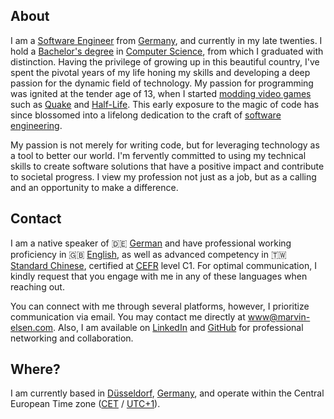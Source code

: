 <h2>About</h2>
<p>I am a <a href="https://en.wikipedia.org/wiki/Software_engineering">Software Engineer</a> from <a href="https://en.wikipedia.org/wiki/Germany">Germany</a>, and currently in my late twenties. I hold a <a href="https://en.wikipedia.org/wiki/Bachelor%27s_degree">Bachelor's degree</a> in <a href="https://en.wikipedia.org/wiki/Computer_science">Computer Science</a>, from which I graduated with distinction. Having the privilege of growing up in this beautiful country, I've spent the pivotal years of my life honing my skills and developing a deep passion for the dynamic field of technology. My passion for programming was ignited at the tender age of 13, when I started <a href="https://en.wikipedia.org/wiki/Video_game_modding">modding video games</a> such as <a href="https://en.wikipedia.org/wiki/Quake_(video_game)">Quake</a> and <a href="https://en.wikipedia.org/wiki/Half-Life_(video_game)">Half-Life</a>. This early exposure to the magic of code has since blossomed into a lifelong dedication to the craft of <a href="https://en.wikipedia.org/wiki/Software_engineering">software engineering</a>.</p>
<p>My passion is not merely for writing code, but for leveraging technology as a tool to better our world. I'm fervently committed to using my technical skills to create software solutions that have a positive impact and contribute to societal progress. I view my profession not just as a job, but as a calling and an opportunity to make a difference.</p>
<h2>Contact</h2>
<p>I am a native speaker of 🇩🇪 <a href="https://en.wikipedia.org/wiki/German_language">German</a> and have professional working proficiency in 🇬🇧 <a href="https://en.wikipedia.org/wiki/English_language">English</a>, as well as advanced competency in 🇹🇼 <a href="https://en.wikipedia.org/wiki/Standard_Chinese">Standard Chinese</a>, certified at <a href="https://en.wikipedia.org/wiki/Common_European_Framework_of_Reference_for_Languages"><abbr title="Common European Framework of Reference for Languages">CEFR</abbr></a> level C1. For optimal communication, I kindly request that you engage with me in any of these languages when reaching out.</p>
<p>You can connect with me through several platforms, however, I prioritize communication via email. You may contact me directly at <a href="mailto:www@marvin-elsen.com">www@marvin-elsen.com</a>. Also, I am available on <a href="https://www.linkedin.com/in/marvin-elsen">LinkedIn</a> and <a href="https://github.com/elsenm">GitHub</a> for professional networking and collaboration.</p>
<h2>Where?</h2>
<p>I am currently based in <a href="https://en.wikipedia.org/wiki/D%C3%BCsseldorf">Düsseldorf</a>, <a href="https://en.wikipedia.org/wiki/Germany">Germany</a>, and operate within the Central European Time zone (<a href="https://en.wikipedia.org/wiki/Central_European_Time">CET</a> / <a href="https://en.wikipedia.org/wiki/UTC%2B01:00">UTC+1</a>).</p>
